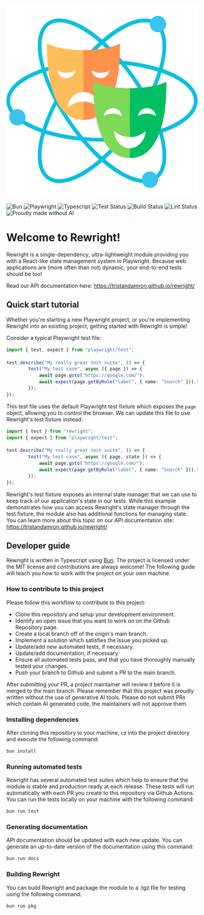 ![Rewright Logo](https://raw.githubusercontent.com/TristanDamron/rewright/refs/heads/main/brand/rewright-logo.svg)

![Bun](https://img.shields.io/badge/bun-282a36?style=for-the-badge&logo=bun&logoColor=fbf0df)
![Playwright](https://img.shields.io/badge/Playwright-45ba4b?style=for-the-badge&logo=Playwright&logoColor=white)
![Typescript](https://img.shields.io/badge/TypeScript-007ACC?style=for-the-badge&logo=typescript&logoColor=white)
![Test Status](https://github.com/tristandamron/rewright/actions/workflows/test.yml/badge.svg)
![Build Status](https://github.com/tristandamron/rewright/actions/workflows/pkg.yml/badge.svg)
![Lint Status](https://github.com/tristandamron/rewright/actions/workflows/lint.yml/badge.svg)
![Proudly made without AI](https://img.shields.io/badge/Proudly%20made%20without%20generative%20AI-orange)

# Welcome to Rewright!

Rewright is a single-dependency, ultra-lightweight module providing you with a React-like state management system in Playwright. Because web applications are (more often than not) dynamic, your end-to-end tests should be too!

Read our API documentation here: https://tristandamron.github.io/rewright/

## Quick start tutorial

Whether you're starting a new Playwright project, or you're implementing Rewright into an existing project, getting started with Rewright is simple!

Consider a typical Playwright test file:

```ts
import { test, expect } from "playwright/test";

test.describe("My really great test suite", () => {
        test("My test case", async ({ page }) => {
            await page.goto("https://google.com/");
            await expect(page.getByRole("label", { name: "Search" })).toBeVisible();
        });
});
```

This test file uses the default Playwright test fixture which exposes the `page` object, allowing you to control the browser. We can update this file to use Rewright's test fixture instead:

```ts
import { test } from "rewright";
import { expect } from "playwright/test";

test.describe("My really great test suite", () => {
        test("My test case", async ({ page, state }) => {
            await page.goto("https://google.com/");
            await expect(page.getByRole("label", { name: "Search" })).toBeVisible();
        });
});
```

Rewright's test fixture exposes an internal state manager that we can use to keep track of our application's state in our tests. While this example demonstrates how you can access Rewright's state manager through the test fixture, the module also has additional functions for managing state. You can learn more about this topic on our API documentation site: https://tristandamron.github.io/rewright/

## Developer guide

Rewright is written in Typescript using [Bun](https://bun.sh/). The project is licensed under the MIT license and contributions are always welcome! The following guide will teach you how to work with the project on your own machine.

### How to contribute to this project

Please follow this workflow to contribute to this project:
- Clone this repository and setup your development environment.
- Identify an open issue that you want to work on on the Github Repository page.
- Create a local branch off of the origin's main branch.
- Implement a solution which satisfies the issue you picked up.
- Update/add new automated tests, if necessary.
- Update/add documentation, if necessary.
- Ensure all automated tests pass, and that you have thoroughly manually tested your changes.
- Push your branch to Github and submit a PR to the main branch.

After submitting your PR, a project maintainer will review it before it is merged to the main branch. Please remember that this project was proudly written without the use of generative AI tools. Please do not submit PRs which contain AI generated code, the maintainers will not approve them.

### Installing dependencies

After cloning this repository to your machine, `cd` into the project directory and execute the following command:

```bash
bun install
```

### Running automated tests

Rewright has several automated test suites which help to ensure that the module is stable and production ready at each release. These tests will run automatically with each PR you create to this repository via Github Actions. You can run the tests locally on your machine with the following command:

```bash
bun run test
```

### Generating documentation

API documentation should be updated with each new update. You can generate an up-to-date version of the documentation using this command:

```bash
bun run docs
```

### Building Rewright

You can build Rewright and package the module to a .tgz file for testing using the following command:

```bash
bun run pkg
```

